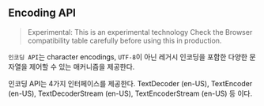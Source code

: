 ## Encoding API

> Experimental: This is an experimental technology
> Check the Browser compatibility table carefully before using this in production.

`인코딩 API`는 character encodings, `UTF-8`이 아닌 레거시 인코딩을 포함한 다양한 문자열을 제어할 수 있는 매커니즘을 제공한다.

인코딩 API는 4가지 인터페이스를 제공한다. TextDecoder (en-US), TextEncoder (en-US), TextDecoderStream (en-US), TextEncoderStream (en-US) 등 이다.
